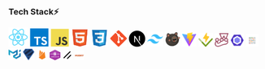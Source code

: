 ### Tech Stack⚡

<p align="left">
  <img src="./assets/icons/react.svg" width="38" height="38" title="React"/>
  <img src="./assets/icons/typescript.svg" width="37" height="37" title="TypeScript"/>
  <img src="./assets/icons/javascript.svg" width="36" height="36" title="JavaScript"/>
  <img src="./assets/icons/html.svg" width="35" height="35" title="HTML"/>
  <img src="./assets/icons/css.svg" width="34" height="34" title="CSS"/>
  <img src="./assets/icons/git.svg" width="33" height="33" title="Git"/>
  <img src="./assets/icons/nextjs.svg" width="32" height="32" title="Next.js"/>
  <img src="./assets/icons/tailwind.svg" width="31" height="31" title="Tailwind CSS"/>
  <img src="./assets/icons/zustand.svg" width="30" height="30" title="Zustand"/>
  <img src="./assets/icons/vite.svg" width="29" height="29" title="Vite"/>
  <img src="./assets/icons/vitest.svg" width="28" height="28" title="Vitest"/>
  <img src="./assets/icons/jest.svg" width="27" height="27 title="Jest"/>
  <img src="./assets/icons/eslint.svg" width="26" height="26" title="ESLint"/>
  <img src="./assets/icons/prettier.svg" width="25" height="25" title="Prettier"/>
  <img src="./assets/icons/mui.svg" width="24" height="24" title="MUI"/>
  <img src="./assets/icons/zod.svg" width="23" height="23" title="Zod"/>
  <img src="./assets/icons/firebase.svg" width="22" height="22" title="Firebase"/>
  <img src="./assets/icons/websocket.svg" width="21" height="21" title="WebSocket"/>
  <img src="./assets/icons/shadcn.svg" width="20" height="20" title="Shadcn/UI"/>
  <img src="./assets/icons/husky.svg" width="19" height="19" title="Husky"/>
</p>
